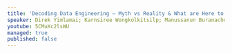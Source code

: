 ```yaml
---
title: 'Decoding Data Engineering — Myth vs Reality & What are Here to Stay'
speaker: Direk Yimlamai; Karnsiree Wongkolkitsilp; Manussanun Buranachokphaisan
youtube: 5CMuXc2lsWU
managed: true
published: false
---
```

